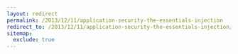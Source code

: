 ```yaml
---
layout: redirect
permalink: /2013/12/11/application-security-the-essentials-injection
redirect_to: /2013/12/11/application-security-the-essentials-injection/
sitemap:
  exclude: true
---
```

